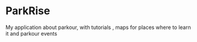 # ParkRise
My application about parkour, with tutorials , maps for places where to learn it and parkour events
